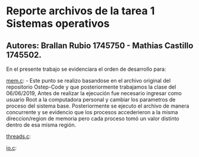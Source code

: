 # Reporte archivos de la tarea 1 Sistemas operativos

## Autores: Brallan Rubio 1745750 - Mathias Castillo 1745502.

En el presente trabajo se evidenciara el orden de desarrollo para:


[mem.c](mem.c): - Este punto se realizo basandose en el archivo original del repositorio Ostep-Code y que posteriormente trabajamos la clase del 06/06/2019, Antes de realizar la ejecución fue necesario ingresar como usuario Root a la computadora personal y cambiar los parametros de proceso del sistema base. Posteriormente se ejecuto el archivo de manera concurrente y se evidencio que los procesos accederieron a la misma direccion/region de memoria pero cada proceso tomó un valor distinto dentro de esa misma región. 




[threads.c](threads.c):




[io.c](io.c):

